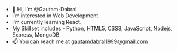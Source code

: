 - 👋 Hi, I’m @Gautam-Dabral
-  I’m interested in Web Development
-  I’m currently learning React.
-  My Skillset includes - Python, HTML5, CSS3, JavaScript, Nodejs, Express, MongoDB  
- 📫 You can reach me at gautamdabral1999@gmail.com 

<!---
Gautam-Dabral/Gautam-Dabral is a ✨ special ✨ repository because its `README.md` (this file) appears on your GitHub profile.
You can click the Preview link to take a look at your changes.
--->

